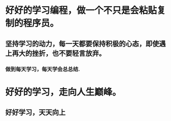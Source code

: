 # 好好的学习编程，做一个不只是会粘贴复制的程序员。
## 坚持学习的动力，每一天都要保持积极的心态，即使遇上再大的挫折，也不要轻言放弃。
### 做到每天学习，每天学会总总结.
# 好好的学习，走向人生巅峰。
## 好好学习，天天向上